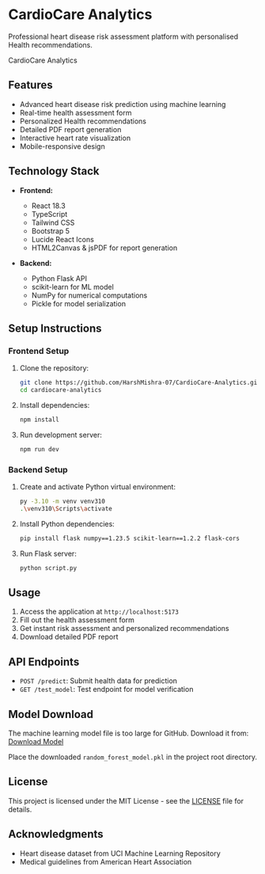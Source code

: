 # CardioCare Analytics

Professional heart disease risk assessment platform with personalised Health recommendations.

CardioCare Analytics

## Features

- Advanced heart disease risk prediction using machine learning
- Real-time health assessment form
- Personalized Health recommendations
- Detailed PDF report generation
- Interactive heart rate visualization
- Mobile-responsive design

## Technology Stack

- **Frontend:**
  - React 18.3
  - TypeScript
  - Tailwind CSS
  - Bootstrap 5
  - Lucide React Icons
  - HTML2Canvas & jsPDF for report generation

- **Backend:**
  - Python Flask API
  - scikit-learn for ML model
  - NumPy for numerical computations
  - Pickle for model serialization

## Setup Instructions

### Frontend Setup

1. Clone the repository:
   ```bash
   git clone https://github.com/HarshMishra-07/CardioCare-Analytics.git
   cd cardiocare-analytics
   ```

2. Install dependencies:
   ```bash
   npm install
   ```

3. Run development server:
   ```bash
   npm run dev
   ```

### Backend Setup

1. Create and activate Python virtual environment:
   ```bash
   py -3.10 -m venv venv310
   .\venv310\Scripts\activate
   ```

2. Install Python dependencies:
   ```bash
   pip install flask numpy==1.23.5 scikit-learn==1.2.2 flask-cors
   ```

3. Run Flask server:
   ```bash
   python script.py
   ```

## Usage

1. Access the application at `http://localhost:5173`
2. Fill out the health assessment form
3. Get instant risk assessment and personalized recommendations
4. Download detailed PDF report

## API Endpoints

- `POST /predict`: Submit health data for prediction
- `GET /test_model`: Test endpoint for model verification


## Model Download

The machine learning model file is too large for GitHub. Download it from:
[Download Model](https://drive.google.com/drive/folders/1rj5VupoX2ZtGC77SIin9tTzP6d1t1It6?usp=sharing)

Place the downloaded `random_forest_model.pkl` in the project root directory.


## License

This project is licensed under the MIT License - see the [LICENSE](LICENSE) file for details.

## Acknowledgments

- Heart disease dataset from UCI Machine Learning Repository
- Medical guidelines from American Heart Association
